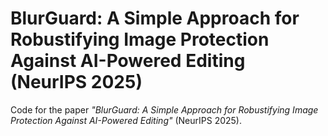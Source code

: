 # BlurGuard: A Simple Approach for Robustifying Image Protection Against AI-Powered Editing (NeurIPS 2025)

Code for the paper *"BlurGuard: A Simple Approach for Robustifying Image Protection Against AI-Powered Editing"* (NeurIPS 2025).
